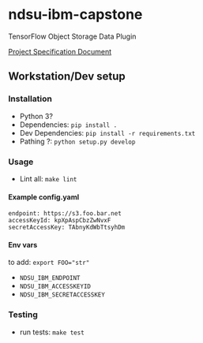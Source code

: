 # ndsu-ibm-capstone
TensorFlow Object Storage Data Plugin

[Project Specification Document](https://docs.google.com/document/d/1mr2ggZHrlI0iniVcTVem0Ymqx7VJABBGUVTVuMMH41I/edit?usp=sharing)

## Workstation/Dev setup

### Installation
* Python 3?
* Dependencies: `pip install .`
* Dev Dependencies: `pip install -r requirements.txt`
* Pathing ?: `python setup.py develop`

### Usage
* Lint all: `make lint`

#### Example config.yaml

```
endpoint: https://s3.foo.bar.net
accessKeyId: kpXpAspCbzZwNvxF
secretAccessKey: TAbnyKdWbTtsyhDm
```

#### Env vars

to add: `export FOO="str"`

* `NDSU_IBM_ENDPOINT`
* `NDSU_IBM_ACCESSKEYID`
* `NDSU_IBM_SECRETACCESSKEY`

### Testing
* run tests: `make test`
